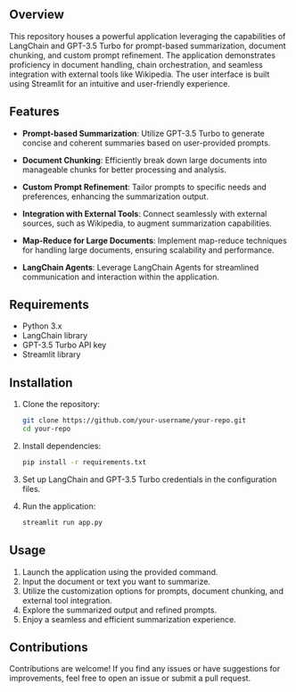 ## Overview

This repository houses a powerful application leveraging the capabilities of LangChain and GPT-3.5 Turbo for prompt-based summarization, document chunking, and custom prompt refinement. The application demonstrates proficiency in document handling, chain orchestration, and seamless integration with external tools like Wikipedia. The user interface is built using Streamlit for an intuitive and user-friendly experience.

## Features

- **Prompt-based Summarization**: Utilize GPT-3.5 Turbo to generate concise and coherent summaries based on user-provided prompts.

- **Document Chunking**: Efficiently break down large documents into manageable chunks for better processing and analysis.

- **Custom Prompt Refinement**: Tailor prompts to specific needs and preferences, enhancing the summarization output.

- **Integration with External Tools**: Connect seamlessly with external sources, such as Wikipedia, to augment summarization capabilities.

- **Map-Reduce for Large Documents**: Implement map-reduce techniques for handling large documents, ensuring scalability and performance.

- **LangChain Agents**: Leverage LangChain Agents for streamlined communication and interaction within the application.

## Requirements

- Python 3.x
- LangChain library
- GPT-3.5 Turbo API key
- Streamlit library

## Installation

1. Clone the repository:

   ```bash
   git clone https://github.com/your-username/your-repo.git
   cd your-repo
   ```

2. Install dependencies:

   ```bash
   pip install -r requirements.txt
   ```

3. Set up LangChain and GPT-3.5 Turbo credentials in the configuration files.

4. Run the application:

   ```bash
   streamlit run app.py
   ```

## Usage

1. Launch the application using the provided command.
2. Input the document or text you want to summarize.
3. Utilize the customization options for prompts, document chunking, and external tool integration.
4. Explore the summarized output and refined prompts.
5. Enjoy a seamless and efficient summarization experience.

## Contributions

Contributions are welcome! If you find any issues or have suggestions for improvements, feel free to open an issue or submit a pull request.
